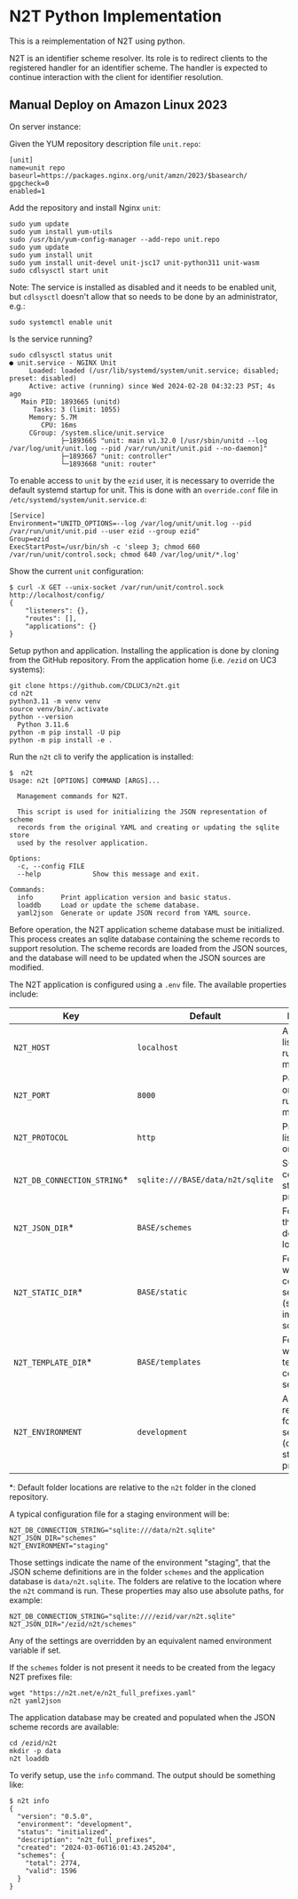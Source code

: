 # N2T Python Implementation

This is a reimplementation of N2T using python.

N2T is an identifier scheme resolver. Its role is to redirect clients to the 
registered handler for an identifier scheme. The handler is expected to 
continue interaction with the client for identifier resolution.


## Manual Deploy on Amazon Linux 2023

On server instance:

Given the YUM repository description file `unit.repo`:
```
[unit]
name=unit repo
baseurl=https://packages.nginx.org/unit/amzn/2023/$basearch/
gpgcheck=0
enabled=1
```

Add the repository and install Nginx `unit`: 
```
sudo yum update
sudo yum install yum-utils
sudo /usr/bin/yum-config-manager --add-repo unit.repo
sudo yum update
sudo yum install unit
sudo yum install unit-devel unit-jsc17 unit-python311 unit-wasm
sudo cdlsysctl start unit
```

Note: The service is installed as disabled and it needs to be enabled unit, but 
`cdlsysctl` doesn't allow that so needs to be done by an administrator, e.g.:
```
sudo systemctl enable unit
```

Is the service running?
```
sudo cdlsysctl status unit
● unit.service - NGINX Unit
     Loaded: loaded (/usr/lib/systemd/system/unit.service; disabled; preset: disabled)
     Active: active (running) since Wed 2024-02-28 04:32:23 PST; 4s ago
   Main PID: 1893665 (unitd)
      Tasks: 3 (limit: 1055)
     Memory: 5.7M
        CPU: 16ms
     CGroup: /system.slice/unit.service
             ├─1893665 "unit: main v1.32.0 [/usr/sbin/unitd --log /var/log/unit/unit.log --pid /var/run/unit/unit.pid --no-daemon]"
             ├─1893667 "unit: controller"
             └─1893668 "unit: router"
```

To enable access to `unit` by the `ezid` user, it is necessary to override the 
default systemd startup for unit. This is done with an `override.conf` file in
`/etc/systemd/system/unit.service.d`:
```
[Service]
Environment="UNITD_OPTIONS=--log /var/log/unit/unit.log --pid /var/run/unit/unit.pid --user ezid --group ezid"
Group=ezid
ExecStartPost=/usr/bin/sh -c 'sleep 3; chmod 660 /var/run/unit/control.sock; chmod 640 /var/log/unit/*.log'
```

Show the current `unit` configuration:
```
$ curl -X GET --unix-socket /var/run/unit/control.sock http://localhost/config/
{
	"listeners": {},
	"routes": [],
	"applications": {}
}
```


Setup python and application. Installing the application is done by cloning from 
the GitHub repository. From the application home (i.e. `/ezid` on UC3 systems):

```
git clone https://github.com/CDLUC3/n2t.git
cd n2t
python3.11 -m venv venv
source venv/bin/.activate
python --version
  Python 3.11.6
python -m pip install -U pip
python -m pip install -e .
```

Run the `n2t` cli to verify the application is installed:

```
$  n2t
Usage: n2t [OPTIONS] COMMAND [ARGS]...

  Management commands for N2T.

  This script is used for initializing the JSON representation of scheme
  records from the original YAML and creating or updating the sqlite store
  used by the resolver application.

Options:
  -c, --config FILE
  --help             Show this message and exit.

Commands:
  info       Print application version and basic status.
  loaddb     Load or update the scheme database.
  yaml2json  Generate or update JSON record from YAML source.
```

Before operation, the N2T application scheme database must be initialized. This 
process creates an sqlite database containing the scheme records to support 
resolution. The scheme records are loaded from the JSON sources, and the 
database will need to be updated when the JSON sources are modified.

The N2T application is configured using a `.env` file. The available properties
include:

| Key                          | Default                          | Description                                                               |
|------------------------------|----------------------------------|---------------------------------------------------------------------------|
| `N2T_HOST`                   | `localhost`                      | Address to listen when running in dev mode.                               |
| `N2T_PORT`                   | `8000`                           | Port to listen on when running in dev mode.                               |
| `N2T_PROTOCOL`               | `http`                           | Protocol to listen on (`http` or `https`).                                |
| `N2T_DB_CONNECTION_STRING`* | `sqlite:///BASE/data/n2t/sqlite` | SQLAlchemy connection string (sqlite preferred).                          | 
| `N2T_JSON_DIR`*             | `BASE/schemes`                   | Folder where the scheme definitions are located.                          |
| `N2T_STATIC_DIR`*           | `BASE/static`                    | Folder from where static content is served (styles, images, scripts).     | 
| `N2T_TEMPLATE_DIR`*         | `BASE/templates`                 | Folder from which templated content is served.                            |
| `N2T_ENVIRONMENT`            | `development`                     | A human readable label for the service (development, staging, production) | 

*: Default folder locations are relative to the `n2t` folder in the cloned repository. 

A typical configuration file for a staging environment will be:
```
N2T_DB_CONNECTION_STRING="sqlite:///data/n2t.sqlite"
N2T_JSON_DIR="schemes"
N2T_ENVIRONMENT="staging"
```

Those settings indicate the name of the environment "staging", that the JSON
scheme definitions are in the folder `schemes` and the application
database is `data/n2t.sqlite`. The folders are relative to the location where
the `n2t` command is run. These properties may also use absolute paths, for
example:

```
N2T_DB_CONNECTION_STRING="sqlite:////ezid/var/n2t.sqlite"
N2T_JSON_DIR="/ezid/n2t/schemes"
```

Any of the settings are overridden by an equivalent named environment variable
if set.

If the `schemes` folder is not present it needs to be created from the 
legacy N2T prefixes file:

```
wget "https://n2t.net/e/n2t_full_prefixes.yaml"
n2t yaml2json
```

The application database may be created and populated when the JSON scheme
records are available:

```
cd /ezid/n2t
mkdir -p data
n2t loaddb
```

To verify setup, use the `info` command. The output should be something like:

```
$ n2t info
{
  "version": "0.5.0",
  "environment": "development",
  "status": "initialized",
  "description": "n2t_full_prefixes",
  "created": "2024-03-06T16:01:43.245204",
  "schemes": {
    "total": 2774,
    "valid": 1596
  }
}
```


